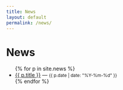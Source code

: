 ```yaml
---
title: News
layout: default
permalink: /news/
---
```

<h1>News</h1>
<ul>
{% for p in site.news %}
  <li><a href="{{ p.url | relative_url }}">{{ p.title }}</a> — <small>{{ p.date | date: "%Y-%m-%d" }}</small></li>
{% endfor %}
</ul>
